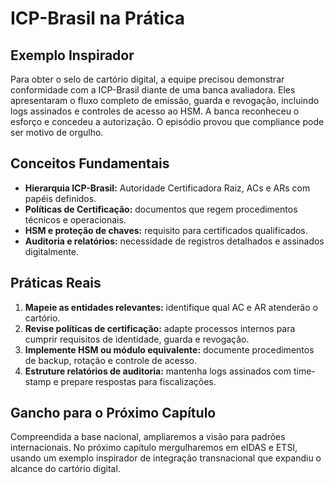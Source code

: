 # ICP-Brasil na Prática

## Exemplo Inspirador

Para obter o selo de cartório digital, a equipe precisou demonstrar conformidade com a ICP-Brasil diante de uma banca avaliadora. Eles apresentaram o fluxo completo de emissão, guarda e revogação, incluindo logs assinados e controles de acesso ao HSM. A banca reconheceu o esforço e concedeu a autorização. O episódio provou que compliance pode ser motivo de orgulho.

## Conceitos Fundamentais

- **Hierarquia ICP-Brasil:** Autoridade Certificadora Raiz, ACs e ARs com papéis definidos.
- **Políticas de Certificação:** documentos que regem procedimentos técnicos e operacionais.
- **HSM e proteção de chaves:** requisito para certificados qualificados.
- **Auditoria e relatórios:** necessidade de registros detalhados e assinados digitalmente.

## Práticas Reais

1. **Mapeie as entidades relevantes:** identifique qual AC e AR atenderão o cartório.
2. **Revise políticas de certificação:** adapte processos internos para cumprir requisitos de identidade, guarda e revogação.
3. **Implemente HSM ou módulo equivalente:** documente procedimentos de backup, rotação e controle de acesso.
4. **Estruture relatórios de auditoria:** mantenha logs assinados com time-stamp e prepare respostas para fiscalizações.

## Gancho para o Próximo Capítulo

Compreendida a base nacional, ampliaremos a visão para padrões internacionais. No próximo capítulo mergulharemos em eIDAS e ETSI, usando um exemplo inspirador de integração transnacional que expandiu o alcance do cartório digital.
